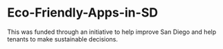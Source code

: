 # Eco-Friendly-Apps-in-SD
This was funded through an initiative to help improve San Diego and help tenants to make sustainable decisions. 
